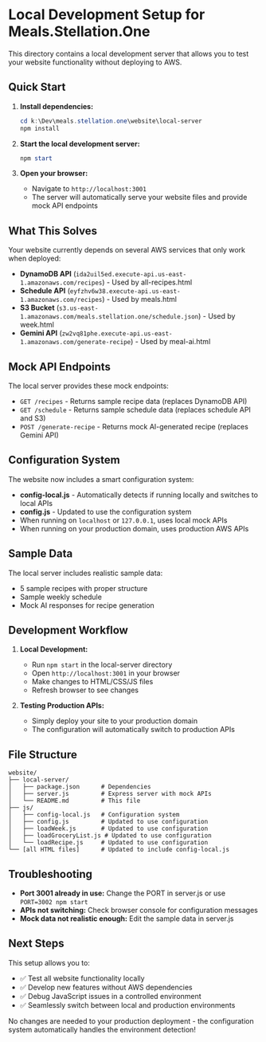 # Local Development Setup for Meals.Stellation.One

This directory contains a local development server that allows you to test your website functionality without deploying to AWS.

## Quick Start

1. **Install dependencies:**
   ```powershell
   cd k:\Dev\meals.stellation.one\website\local-server
   npm install
   ```

2. **Start the local development server:**
   ```powershell
   npm start
   ```

3. **Open your browser:**
   - Navigate to `http://localhost:3001`
   - The server will automatically serve your website files and provide mock API endpoints

## What This Solves

Your website currently depends on several AWS services that only work when deployed:

- **DynamoDB API** (`ida2uil5ed.execute-api.us-east-1.amazonaws.com/recipes`) - Used by all-recipes.html
- **Schedule API** (`eyfzhv6w38.execute-api.us-east-1.amazonaws.com/recipes`) - Used by meals.html 
- **S3 Bucket** (`s3.us-east-1.amazonaws.com/meals.stellation.one/schedule.json`) - Used by week.html
- **Gemini API** (`zw2vq81phe.execute-api.us-east-1.amazonaws.com/generate-recipe`) - Used by meal-ai.html

## Mock API Endpoints

The local server provides these mock endpoints:

- `GET /recipes` - Returns sample recipe data (replaces DynamoDB API)
- `GET /schedule` - Returns sample schedule data (replaces schedule API and S3)
- `POST /generate-recipe` - Returns mock AI-generated recipe (replaces Gemini API)

## Configuration System

The website now includes a smart configuration system:

- **config-local.js** - Automatically detects if running locally and switches to local APIs
- **config.js** - Updated to use the configuration system
- When running on `localhost` or `127.0.0.1`, uses local mock APIs
- When running on your production domain, uses production AWS APIs

## Sample Data

The local server includes realistic sample data:
- 5 sample recipes with proper structure
- Sample weekly schedule 
- Mock AI responses for recipe generation

## Development Workflow

1. **Local Development:**
   - Run `npm start` in the local-server directory
   - Open `http://localhost:3001` in your browser
   - Make changes to HTML/CSS/JS files
   - Refresh browser to see changes

2. **Testing Production APIs:**
   - Simply deploy your site to your production domain
   - The configuration will automatically switch to production APIs

## File Structure

```
website/
├── local-server/
│   ├── package.json      # Dependencies
│   ├── server.js         # Express server with mock APIs
│   └── README.md         # This file
├── js/
│   ├── config-local.js   # Configuration system
│   ├── config.js         # Updated to use configuration
│   ├── loadWeek.js       # Updated to use configuration
│   ├── loadGroceryList.js # Updated to use configuration
│   └── loadRecipe.js     # Updated to use configuration
└── [all HTML files]      # Updated to include config-local.js
```

## Troubleshooting

- **Port 3001 already in use:** Change the PORT in server.js or use `PORT=3002 npm start`
- **APIs not switching:** Check browser console for configuration messages
- **Mock data not realistic enough:** Edit the sample data in server.js

## Next Steps

This setup allows you to:
- ✅ Test all website functionality locally
- ✅ Develop new features without AWS dependencies  
- ✅ Debug JavaScript issues in a controlled environment
- ✅ Seamlessly switch between local and production environments

No changes are needed to your production deployment - the configuration system automatically handles the environment detection!
